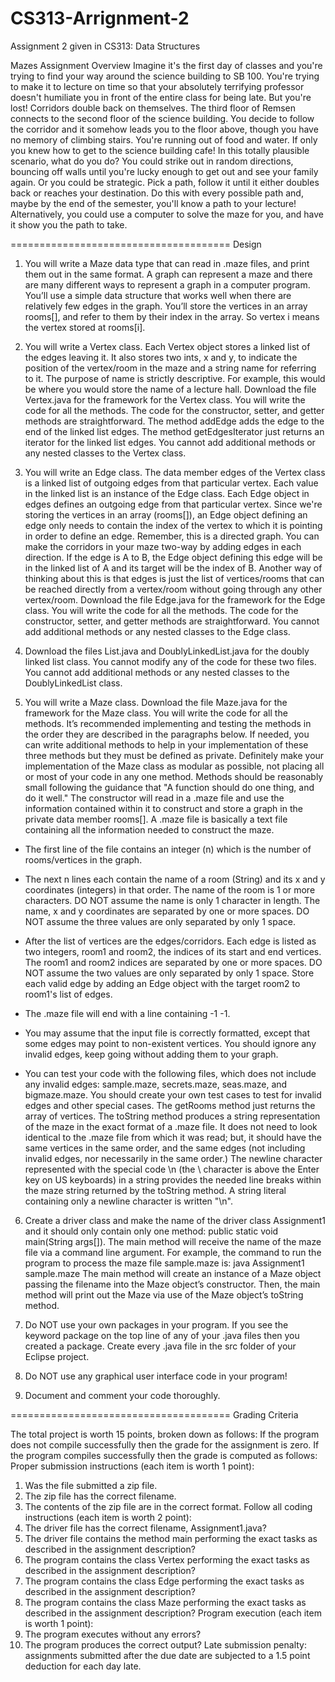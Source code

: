 # CS313-Arrignment-2
Assignment 2 given in CS313: Data Structures

Mazes Assignment
Overview
Imagine it's the first day of classes and you're trying to find your way around the science building to SB 100. 
You're trying to make it to lecture on time so that your absolutely terrifying professor doesn't humiliate you in 
front of the entire class for being late. But you're lost! Corridors double back on themselves. The third floor of 
Remsen connects to the second floor of the science building. You decide to follow the corridor and it somehow leads 
you to the floor above, though you have no memory of climbing stairs. You're running out of food and water. If only 
you knew how to get to the science building cafe! In this totally plausible scenario, what do you do? You could 
strike out in random directions, bouncing off walls until you're lucky enough to get out and see your family again. 
Or you could be strategic. Pick a path, follow it until it either doubles back or reaches your destination. Do this 
with every possible path and, maybe by the end of the semester, you'll know a path to your lecture! Alternatively, 
you could use a computer to solve the maze for you, and have it show you the path to take.

======================================
 Design

1. You will write a Maze data type that can read in .maze files, and print them out in the same format. A graph can 
represent a maze and there are many different ways to represent a graph in a computer program. You’ll use a simple 
data structure that works well when there are relatively few edges in the graph. You’ll store the vertices in an array 
rooms[], and refer to them by their index in the array. So vertex i means the vertex stored at rooms[i].

2. You will write a Vertex class. Each Vertex object stores a linked list of the edges leaving it. It also stores two 
ints, x and y, to indicate the position of the vertex/room in the maze and a string name for referring to it. The 
purpose of name is strictly descriptive. For example, this would be where you would store the name of a lecture hall.
Download the file Vertex.java for the framework for the Vertex class. You will write the code for all the methods. 
The code for the constructor, setter, and getter methods are straightforward. The method addEdge adds the edge to the 
end of the linked list edges. The method getEdgesIterator just returns an iterator for the linked list edges. You 
cannot add additional methods or any nested classes to the Vertex class.

3. You will write an Edge class. The data member edges of the Vertex class is a linked list of outgoing edges from 
that particular vertex. Each value in the linked list is an instance of the Edge class. Each Edge object in edges 
defines an outgoing edge from that particular vertex. Since we're storing the vertices in an array (rooms[]), an Edge 
object defining an edge only needs to contain the index of the vertex to which it is pointing in order to define an 
edge. Remember, this is a directed graph. You can make the corridors in your maze two-way by adding edges in each 
direction. If the edge is A to B, the Edge object defining this edge will be in the linked list of A and its target 
will be the index of B. Another way of thinking about this is that edges is just the list of vertices/rooms that can 
be reached directly from a vertex/room without going through any other vertex/room.
Download the file Edge.java for the framework for the Edge class. You will write the code for all the methods. The 
code for the constructor, setter, and getter methods are straightforward. You cannot add additional methods or any 
nested classes to the Edge class.

4. Download the files List.java and DoublyLinkedList.java for the doubly linked list class. You cannot modify any of 
the code for these two files. You cannot add additional methods or any nested classes to the DoublyLinkedList class.

5. You will write a Maze class. Download the file Maze.java for the framework for the Maze class. You will write the code 
for all the methods. It’s recommended implementing and testing the methods in the order they are described in the 
paragraphs below. If needed, you can write additional methods to help in your implementation of these three methods 
but they must be defined as private. Definitely make your implementation of the Maze class as modular as possible, not 
placing all or most of your code in any one method. Methods should be reasonably small following the guidance that "A 
function should do one thing, and do it well."
The constructor will read in a .maze file and use the information contained within it to construct and store a graph in 
the private data member rooms[]. A .maze file is basically a text file containing all the information needed to construct 
the maze.

- The first line of the file contains an integer (n) which is the number of rooms/vertices in the graph.

- The next n lines each contain the name of a room (String) and its x and y coordinates (integers) in that order. 
The name of the room is 1 or more characters. DO NOT assume the name is only 1 character in length. The name, x and y 
coordinates are separated by one or more spaces. DO NOT assume the three values are only separated by only 1 space.

- After the list of vertices are the edges/corridors. Each edge is listed as two integers, room1 and room2, the indices 
of its start and end vertices. The room1 and room2 indices are separated by one or more spaces. DO NOT assume the two 
values are only separated by only 1 space. Store each valid edge by adding an Edge object with the target room2 to room1's 
list of edges.

- The .maze file will end with a line containing -1 -1.

- You may assume that the input file is correctly formatted, except that some edges may point to non-existent vertices. 
You should ignore any invalid edges, keep going without adding them to your graph.

- You can test your code with the following files, which does not include any invalid edges: sample.maze, secrets.maze, 
seas.maze, and bigmaze.maze. You should create your own test cases to test for invalid edges and other special cases.
The getRooms method just returns the array of vertices.
The toString method produces a string representation of the maze in the exact format of a .maze file. 
It does not need to look identical to the .maze file from which it was read; but, it should have the same vertices in 
the same order, and the same edges (not including invalid edges, nor necessarily in the same order.) The newline character
represented with the special code \n (the \ character is above the Enter key on US keyboards) in a string provides the 
needed line breaks within the maze string returned by the toString method. A string literal containing only a newline 
character is written "\n".

6. Create a driver class and make the name of the driver class Assignment1 and it should only contain only one method:
public static void main(String args[]).
The main method will receive the name of the maze file via a command line argument. For example, the command to run the 
program to process the maze file sample.maze is:
java Assignment1 sample.maze
The main method will create an instance of a Maze object passing the filename into the Maze object’s constructor. 
Then, the main method will print out the Maze via use of the Maze object’s toString method.

7. Do NOT use your own packages in your program. If you see the keyword package on the top line of any of your .java 
files then you created a package. Create every .java file in the src folder of your Eclipse project.

8. Do NOT use any graphical user interface code in your program!

9. Document and comment your code thoroughly.

======================================
 Grading Criteria

The total project is worth 15 points, broken down as follows:
If the program does not compile successfully then the grade for the assignment is zero.
If the program compiles successfully then the grade is computed as follows:
Proper submission instructions (each item is worth 1 point):
1. Was the file submitted a zip file.
2. The zip file has the correct filename.
3. The contents of the zip file are in the correct format.
Follow all coding instructions (each item is worth 2 point):
4. The driver file has the correct filename, Assignment1.java?
5. The driver file contains the method main performing the exact tasks as described in the assignment description?
6. The program contains the class Vertex performing the exact tasks as described in the assignment description?
7. The program contains the class Edge performing the exact tasks as described in the assignment description?
8. The program contains the class Maze performing the exact tasks as described in the assignment description?
Program execution (each item is worth 1 point):
9. The program executes without any errors?
10. The program produces the correct output?
Late submission penalty: assignments submitted after the due date are subjected to a 1.5 point deduction for each day late.
